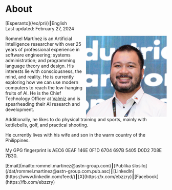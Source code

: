 About
=====

<div class="center">[Esperanto](/eo/pri/)┃English</div>
<div class="center">Last updated: February 27, 2024</div>

<div>
<img src="/bil/ebzzry.webp" style="float: right; width: 50%; margin: 0px 0px 0px 10px">

Rommel Martínez is an Artificial Intelligence researcher with over 25 years of
professional experience in software engineering; systems administration; and
programming language theory and design. His interests lie with consciousness,
the mind, and reality. He is currently exploring how we can use modern computers
to reach the low-hanging fruits of AI. He is the Chief Technology Officer at
[Valmiz](https://valmiz.com) and is spearheading their AI research and development.


Additionally, he likes to do physical training and sports, mainly with
kettlebells, golf, and practical shooting.

He currently lives with his wife and son in the warm country of the Philippines.

My GPG fingerprint is AEC6 0EAF 146E 0F1D 6704 697B 5405 D0D2 708E 7B30.
</div>
<div class="center">
[Email](mailto:rommel.martinez@astn-group.com)┃[Publika ŝlosilo](/dat/rommel.martinez@astn-group.com.pub.asc)┃[LinkedIn](https://www.linkedin.com/feed/)┃[X](https://x.com/ebzzry)┃[Facebook](https://fb.com/ebzzry)<br>
</div>
